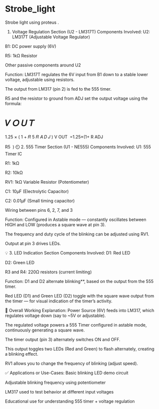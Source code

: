 # Strobe_light
Strobe light using proteus .
1. Voltage Regulation Section (U2 - LM317T)
Components Involved:
U2: LM317T (Adjustable Voltage Regulator)

B1: DC power supply (6V)

R5: 1kΩ Resistor

Other passive components around U2

Function:
LM317T regulates the 6V input from B1 down to a stable lower voltage, adjustable using resistors.

The output from LM317 (pin 2) is fed to the 555 timer.

R5 and the resistor to ground from ADJ set the output voltage using the formula:

𝑉
𝑂
𝑈
𝑇
=
1.25
×
(
1
+
𝑅
5
𝑅
𝐴
𝐷
𝐽
)
V 
OUT
​
 =1.25×(1+ 
R 
ADJ
​
 
R5
​
 )
⏲️ 2. 555 Timer Section (U1 - NE555)
Components Involved:
U1: 555 Timer IC

R1: 1kΩ

R2: 10kΩ

RV1: 1kΩ Variable Resistor (Potentiometer)

C1: 10µF (Electrolytic Capacitor)

C2: 0.01µF (Small timing capacitor)

Wiring between pins 6, 2, 7, and 3

Function:
Configured in Astable mode — constantly oscillates between HIGH and LOW (produces a square wave at pin 3).

The frequency and duty cycle of the blinking can be adjusted using RV1.

Output at pin 3 drives LEDs.

💡 3. LED Indication Section
Components Involved:
D1: Red LED

D2: Green LED

R3 and R4: 220Ω resistors (current limiting)

Function:
D1 and D2 alternate blinking**, based on the output from the 555 timer.

Red LED (D1) and Green LED (D2) toggle with the square wave output from the timer — for visual indication of the timer’s activity.

🧠 Overall Working Explanation:
Power Source (6V) feeds into LM317, which regulates voltage down (say to ~5V or adjustable).

The regulated voltage powers a 555 Timer configured in astable mode, continuously generating a square wave.

The timer output (pin 3) alternately switches ON and OFF.

This output toggles two LEDs (Red and Green) to flash alternately, creating a blinking effect.

RV1 allows you to change the frequency of blinking (adjust speed).

✅ Applications or Use-Cases:
Basic blinking LED demo circuit

Adjustable blinking frequency using potentiometer

LM317 used to test behavior at different input voltages

Educational use for understanding 555 timer + voltage regulation
